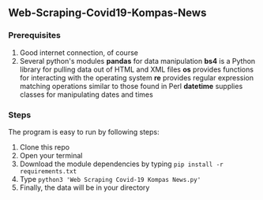 ## Web-Scraping-Covid19-Kompas-News

### Prerequisites
1. Good internet connection, of course
2. Several python's modules
   **pandas** for data manipulation
   **bs4** is a Python library for pulling data out of HTML and XML files
   **os** provides functions for interacting with the operating system
   **re** provides regular expression matching operations similar to those found in Perl
   **datetime** supplies classes for manipulating dates and times

### Steps
The program is easy to run by following steps:
1. Clone this repo
2. Open your terminal
3. Download the module dependencies by typing `pip install -r requirements.txt`
4. Type `python3 'Web Scraping Covid-19 Kompas News.py'`
5. Finally, the data will be in your directory
